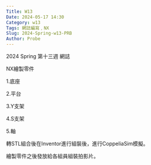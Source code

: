 ```yaml
---
Title: W13
Date: 2024-05-17 14:30
Category: w13
Tags: 網誌編寫﹐NX
Slug: 2024-Spring-w13-PRB
Author: Probe
---
```


2024 Spring 第十三週 網誌

<!-- PELICAN_END_SUMMARY -->
NX繪製零件

1.底座

2.平台

3.Y支架

4.S支架

5.軸

轉STL組合後在Inventor進行組裝後，進行CoppeliaSim模擬。

繪製零件之後發放給各組員組裝拍影片。